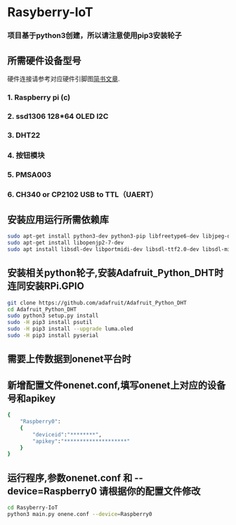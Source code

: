 # Rasyberry-IoT
### 项目基于python3创建，所以请注意使用pip3安装轮子

## 所需硬件设备型号

硬件连接请参考对应硬件引脚图[简书文章](https://www.jianshu.com/u/06e291ec9827).

### 1. Raspberry pi (c)
### 2. ssd1306 128*64 OLED I2C
### 3. DHT22
### 4. 按钮模块
### 5. PMSA003
### 6. CH340 or CP2102 USB to TTL（UAERT）

## 安装应用运行所需依赖库
```sh
sudo apt-get install python3-dev python3-pip libfreetype6-dev libjpeg-dev build-essential
sudo apt-get install libopenjp2-7-dev
sudo apt install libsdl-dev libportmidi-dev libsdl-ttf2.0-dev libsdl-mixer1.2-dev libsdl-image1.2-dev
```

## 安装相关python轮子,安装Adafruit_Python_DHT时连同安装RPi.GPIO
```sh
git clone https://github.com/adafruit/Adafruit_Python_DHT
cd Adafruit_Python_DHT
sudo python3 setup.py install
sudo -H pip3 install psutil
sudo -H pip3 install --upgrade luma.oled
sudo -H pip3 install pyserial
```

## 需要上传数据到onenet平台时
## 新增配置文件onenet.conf,填写onenet上对应的设备号和apikey
```sh
{  
	"Raspberry0":  
	{     
		"deviceid":"********",
		"apikey":"********************"
	} 
} 
```

## 运行程序,参数onenet.conf  和 --device=Raspberry0  请根据你的配置文件修改
```sh
cd Rasyberry-IoT
python3 main.py onene.conf --device=Raspberry0
```

